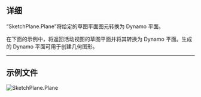 ## 详细
“SketchPlane.Plane”将给定的草图平面图元转换为 Dynamo 平面。

在下面的示例中，将返回活动视图的草图平面并将其转换为 Dynamo 平面。生成的 Dynamo 平面可用于创建几何图形。
___
## 示例文件

![SketchPlane.Plane](./Revit.Elements.SketchPlane.Plane_img.jpg)
